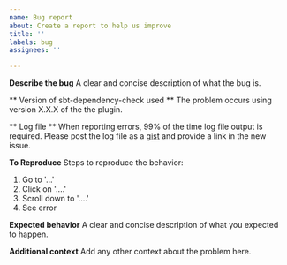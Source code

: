 ```yaml
---
name: Bug report
about: Create a report to help us improve
title: ''
labels: bug
assignees: ''

---
```


**Describe the bug**
A clear and concise description of what the bug is.

** Version of sbt-dependency-check used **
The problem occurs using version X.X.X of the the plugin.

** Log file **
When reporting errors, 99% of the time log file output is required. Please post the log file as a [gist](https://gist.github.com/) and provide a link in the new issue.

**To Reproduce**
Steps to reproduce the behavior:
1. Go to '...'
2. Click on '....'
3. Scroll down to '....'
4. See error

**Expected behavior**
A clear and concise description of what you expected to happen.

**Additional context**
Add any other context about the problem here.